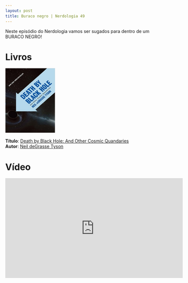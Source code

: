 ```yaml
---
layout: post
title: Buraco negro | Nerdologia 49 
---
```


Neste episódio do Nerdologia vamos ser sugados para dentro de um BURACO NEGRO!

Livros
=====

![Death by Black Hole: And Other Cosmic Quandaries](../images/death-black-hole.jpg)

**Título**: [Death by Black Hole: And Other Cosmic Quandaries](http://www.amazon.com/gp/product/B000XPPVCY/ref=as_li_tl?ie=UTF8&camp=1789&creative=390957&creativeASIN=B000XPPVCY&linkCode=as2&tag=rainhverme-20&linkId=N3SEGKGFBPJ4EVI3)<br>
**Autor**: [Neil deGrasse Tyson](http://www.haydenplanetarium.org/tyson/)

Vídeo
=====

<iframe width="560" height="315" src="https://www.youtube.com/embed/ThG5RHBR7dA" frameborder="0" allowfullscreen></iframe>


